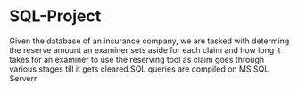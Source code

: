 # SQL-Project
Given the database of an insurance company, we are tasked with determing the reserve amount an examiner sets aside for each claim and how long it takes for an examiner to use the reserving tool as claim goes through various stages till it gets cleared.SQL queries are compiled on MS SQL Serverr
